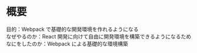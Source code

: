 # 概要

目的：Webpack で基礎的な開発環境を作れるようになる<br>
なぜやるのか：React 開発に向けて自由に開発環境を構築できるようになるため<br>
なにをしたのか：Webpack による基礎的な環境構築
